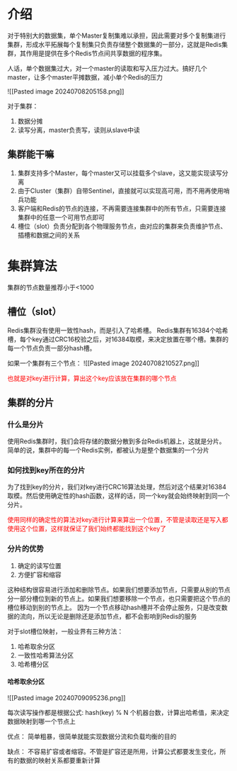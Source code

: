 # 介绍
对于特别大的数据集，单个Master复制集难以承担，因此需要对多个复制集进行集群，形成水平拓展每个复制集只负责存储整个数据集的一部分，这就是Redis集群，其作用是提供在多个Redis节点间共享数据的程序集。

人话，单个数据集过大，对一个master的读取和写入压力过大。搞好几个master，让多个master平摊数据，减小单个Redis的压力

![[Pasted image 20240708205158.png]]

对于集群：
1. 数据分摊
2. 读写分离，master负责写，读则从slave中读

## 集群能干嘛
1. 集群支持多个Master，每个master又可以挂载多个slave，这又能实现读写分离
2. 由于Cluster（集群）自带Sentinel，直接就可以实现高可用，而不用再使用哨兵功能
3. 客户端和Redis的节点的连接，不再需要连接集群中的所有节点，只需要连接集群中的任意一个可用节点即可
4. 槽位（slot）负责分配到各个物理服务节点，由对应的集群来负责维护节点、插槽和数据之间的关系

# 集群算法
集群的节点数量推荐小于<1000
## 槽位（slot）
Redis集群没有使用一致性hash，而是引入了哈希槽。
Redis集群有16384个哈希槽，每个key通过CRC16校验之后，对16384取模，来决定放置在哪个槽。集群的每一个节点负责一部分hash槽。

如果一个集群有三个节点：
![[Pasted image 20240708210527.png]]

<span style="color:rgb(255, 0, 0)">也就是对key进行计算，算出这个key应该放在集群的哪个节点</span>

## 集群的分片
### 什么是分片
使用Redis集群时，我们会将存储的数据分散到多台Redis机器上，这就是分片。
简单的说，集群中的每一个Redis实例，都被认为是整个数据集的一个分片

### 如何找到key所在的分片
为了找到key的分片，我们对key进行CRC16算法处理，然后对这个结果对16384取模。然后使用确定性的hash函数，这样的话，同一个key就会始终映射到同一个分片。

<span style="color:rgb(255, 0, 0)">使用同样的确定性的算法对key进行计算来算出一个位置，不管是读取还是写入都使用这个位置，这样就保证了我们始终都能找到这个key了</span> 

### 分片的优势
1. 确定的读写位置
2. 方便扩容和缩容

这种结构很容易进行添加和删除节点。如果我们想要添加节点，只需要从别的节点分一部分槽位到新的节点上。如果我们想要移除一个节点，也只需要把这个节点的槽位移动到别的节点上。
因为一个节点移动hash槽并不会停止服务，只是改变数据的流向，所以无论是删除还是添加节点，都不会影响到Redis的服务

对于slot槽位映射，一般业界有三种方法：
1. 哈希取余分区
2. 一致性哈希算法分区
3. 哈希槽分区
#### 哈希取余分区
![[Pasted image 20240709095236.png]]

每次读写操作都是根据公式:
hash(key) % N 个机器台数，计算出哈希值，来决定数据映射到哪一个节点上

优点：
简单粗暴，很简单就能实现数据分流和负载均衡的目的

缺点：
不容易扩容或者缩容。不管是扩容还是所用，计算公式都要发生变化，所有的数据的映射关系都要重新计算